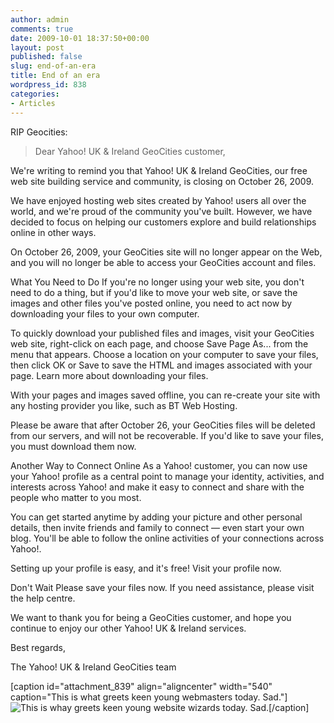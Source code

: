 ```yaml
---
author: admin
comments: true
date: 2009-10-01 18:37:50+00:00
layout: post
published: false
slug: end-of-an-era
title: End of an era
wordpress_id: 838
categories:
- Articles
---
```


RIP Geocities:


> Dear Yahoo! UK & Ireland GeoCities customer,

We're writing to remind you that Yahoo! UK & Ireland GeoCities, our free web site building service and community, is closing on October 26, 2009.

We have enjoyed hosting web sites created by Yahoo! users all over the world, and we're proud of the community you've built. However, we have decided to focus on helping our customers explore and build relationships online in other ways.

On October 26, 2009, your GeoCities site will no longer appear on the Web, and you will no longer be able to access your GeoCities account and files.

What You Need to Do
If you're no longer using your web site, you don't need to do a thing, but if you'd like to move your web site, or save the images and other files you've posted online, you need to act now by downloading your files to your own computer.

To quickly download your published files and images, visit your GeoCities web site, right-click on each page, and choose Save Page As... from the menu that appears. Choose a location on your computer to save your files, then click OK or Save to save the HTML and images associated with your page. Learn more about downloading your files.

With your pages and images saved offline, you can re-create your site with any hosting provider you like, such as BT Web Hosting.

Please be aware that after October 26, your GeoCities files will be deleted from our servers, and will not be recoverable. If you'd like to save your files, you must download them now.

Another Way to Connect Online
As a Yahoo! customer, you can now use your Yahoo! profile as a central point to manage your identity, activities, and interests across Yahoo! and make it easy to connect and share with the people who matter to you most.

You can get started anytime by adding your picture and other personal details, then invite friends and family to connect — even start your own blog. You'll be able to follow the online activities of your connections across Yahoo!.

Setting up your profile is easy, and it's free! Visit your profile now.

Don't Wait
Please save your files now. If you need assistance, please visit the help centre.

We want to thank you for being a GeoCities customer, and hope you continue to enjoy our other Yahoo! UK & Ireland services.

Best regards,

The Yahoo! UK & Ireland GeoCities team


[caption id="attachment_839" align="aligncenter" width="540" caption="This is what greets keen young webmasters today. Sad."]![This is whay greets keen young website wizards today. Sad.](http://leonpaternoster.com/wp-content/uploads/2009/10/how-blogging-killed-yahoo-geocities.jpg)[/caption]
